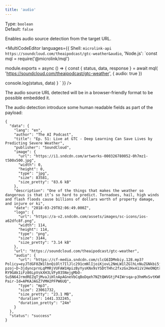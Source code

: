 ```yaml
---
title: 'audio'
--- 
```


Type: `boolean`<br/>
Default: `false`

Enables audio source detection from the target URL.

<MultiCodeEditor languages={{
  Shell: `microlink-api https://soundcloud.com/theaipodcast/gtc-weather&audio`,
  'Node.js': `const mql = require('@microlink/mql')
 
module.exports = async () => {
  const { status, data, response } = await mql(
    'https://soundcloud.com/theaipodcast/gtc-weather', { 
      audio: true 
  })
  
 console.log(status, data)
}
  `
  }} 
/>

<Figcaption children="Some websites can be different output based on User Agent." />

The audio source URL detected will be in a browser-friendly format to be possible embedded it.

The audio detection introduce some human readable fields as part of the payload:

```json{26, 34}
{
  "data": {
    "lang": "en",
    "author": "The AI Podcast",
    "title": "Ep. 51: Live at GTC - Deep Learning Can Save Lives by Predicting Severe Weather",
    "publisher": "SoundCloud",
    "image": {
      "url": "https://i1.sndcdn.com/artworks-000326780052-0h7mz1-t500x500.jpg",
      "width": 0,
      "height": 0,
      "type": "jpg",
      "size": 83581,
      "size_pretty": "83.6 kB"
    },
    "description": "One of the things that makes the weather so dangerous is that it’s so hard to predict. Tornadoes, hail, high winds and flash floods cause billions of dollars worth of property damage, and injure or ki",
    "date": "2018-03-29T02:06:49.000Z",
    "logo": {
      "url": "https://a-v2.sndcdn.com/assets/images/sc-icons/ios-a62dfc8f.png",
      "width": 114,
      "height": 114,
      "type": "png",
      "size": 3144,
      "size_pretty": "3.14 kB"
    },
    "url": "https://soundcloud.com/theaipodcast/gtc-weather",
    "audio": {
      "url": "https://cf-media.sndcdn.com/clcG6IDMnbiy.128.mp3?Policy=eyJTdGF0ZW1lbnQiOlt7IlJlc291cmNlIjoiKjovL2NmLW1lZGlhLnNuZGNkbi5jb20vY2xjRzZJRE1uYml5LjEyOC5tcDMiLCJDb25kaXRpb24iOnsiRGF0ZUxlc3NUaGFuIjp7IkFXUzpFcG9jaFRpbWUiOjE1NTU2OTcwOTN9fX1dfQ__&Signature=NoWAUhnQ0G2z~utNOzYC06hjKa5acOfj8waGu81bm93zNUsu4NS4N7-pzoj~D~3jdyncprnLqPMRjVUFAW1HpizByYysKNx9sYSDtTHhc2fxzGx2Hx41iVJHeONQtsRdCpa7SyLxtHMiK7uI~dbowrGnGh1jKb5Rd0BNdT6UZy5m0qMyY41oMDW1ZC4WPo6GjEuzq-RY9GAk1iFz86LpVskXH3LVFy035NejgMbO-Su5N64JrmdREZqTjMvaJiHlnApAGneVbCqBoDqeh7NZtQWVGtjP4IWrsqa~p3hmMxSvtKWPUPC5rM7EoME~ZcnwXcByksUjpLkwv5E9M5zsJQ__&Key-Pair-Id=APKAJAGZ7VMH2PFPW6UQ",
      "type": "mp3",
      "size": 23061732,
      "size_pretty": "23.1 MB",
      "duration": 1441.332245,
      "duration_pretty": "24m"
    }
  },
  "status": "success"
}
```
